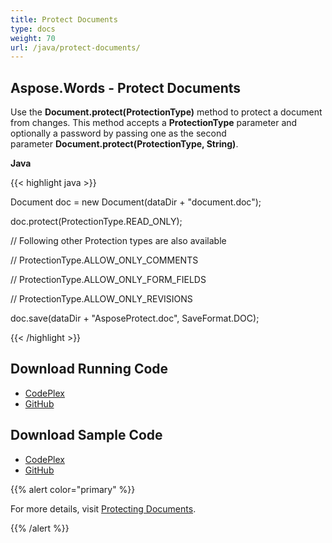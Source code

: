 ```yaml
---
title: Protect Documents
type: docs
weight: 70
url: /java/protect-documents/
---
```


## **Aspose.Words - Protect Documents**
Use the **Document.protect(ProtectionType)** method to protect a document from changes. This method accepts a **ProtectionType** parameter and optionally a password by passing one as the second parameter **Document.protect(ProtectionType, String)**.

**Java**

{{< highlight java >}}

 Document doc = new Document(dataDir + "document.doc");

doc.protect(ProtectionType.READ_ONLY);

// Following other Protection types are also available

// ProtectionType.ALLOW_ONLY_COMMENTS

// ProtectionType.ALLOW_ONLY_FORM_FIELDS

// ProtectionType.ALLOW_ONLY_REVISIONS

doc.save(dataDir + "AsposeProtect.doc", SaveFormat.DOC);

{{< /highlight >}}
## **Download Running Code**
- [CodePlex](https://asposewordsjavaapachepoi.codeplex.com/releases/view/618321)
- [GitHub](https://github.com/aspose-words/Aspose.Words-for-Java/releases/tag/Aspose.Words_Java_for_Apache_POI_WP-v1.0.0)
## **Download Sample Code**
- [CodePlex](https://asposewordsjavaapachepoi.codeplex.com/SourceControl/latest#src/main/java/com/aspose/words/examples/asposefeatures/workingwithdocument/protectdoc/AsposeProtectDoc.java)
- [GitHub](https://github.com/aspose-words/Aspose.Words-for-Java/blob/master/Plugins/Aspose_Words_for_Apache_POI/src/main/java/com/aspose/words/examples/asposefeatures/workingwithdocument/protectdoc/AsposeProtectDoc.java)

{{% alert color="primary" %}} 

For more details, visit [Protecting Documents](/words/java/working-with-document/#workingwithdocument-protectingdocuments).

{{% /alert %}}
